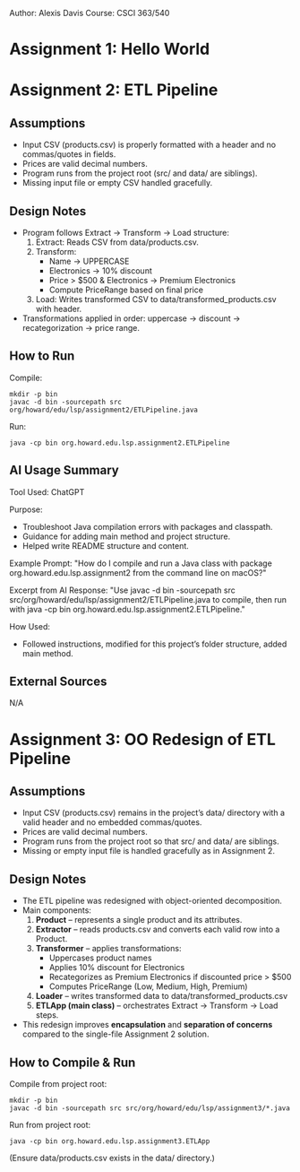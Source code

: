 Author: Alexis Davis
Course: CSCI 363/540

Assignment 1: Hello World 
===========================

Assignment 2: ETL Pipeline
===========================

Assumptions
-----------
- Input CSV (products.csv) is properly formatted with a header and no commas/quotes in fields.
- Prices are valid decimal numbers.
- Program runs from the project root (src/ and data/ are siblings).
- Missing input file or empty CSV handled gracefully.

Design Notes
------------
- Program follows Extract → Transform → Load structure:
  1. Extract: Reads CSV from data/products.csv.
  2. Transform:
     - Name → UPPERCASE
     - Electronics → 10% discount
     - Price > $500 & Electronics → Premium Electronics
     - Compute PriceRange based on final price
  3. Load: Writes transformed CSV to data/transformed_products.csv with header.
- Transformations applied in order: uppercase → discount → recategorization → price range.

How to Run
----------
Compile:
    
    mkdir -p bin
    javac -d bin -sourcepath src org/howard/edu/lsp/assignment2/ETLPipeline.java
    

Run:
    
    java -cp bin org.howard.edu.lsp.assignment2.ETLPipeline

AI Usage Summary
----------------
Tool Used: ChatGPT

Purpose:
- Troubleshoot Java compilation errors with packages and classpath.
- Guidance for adding main method and project structure.
- Helped write README structure and content.

Example Prompt:
"How do I compile and run a Java class with package org.howard.edu.lsp.assignment2 from the command line on macOS?"

Excerpt from AI Response:
"Use javac -d bin -sourcepath src src/org/howard/edu/lsp/assignment2/ETLPipeline.java to compile, then run with java -cp bin org.howard.edu.lsp.assignment2.ETLPipeline."

How Used:
- Followed instructions, modified for this project’s folder structure, added main method.

External Sources
----------------
N/A



Assignment 3: OO Redesign of ETL Pipeline
=========================================

Assumptions
-----------
- Input CSV (products.csv) remains in the project’s data/ directory with a valid header and no embedded commas/quotes.
- Prices are valid decimal numbers.
- Program runs from the project root so that src/ and data/ are siblings.
- Missing or empty input file is handled gracefully as in Assignment 2.

Design Notes
------------
- The ETL pipeline was redesigned with object-oriented decomposition.
- Main components:
  1. **Product** – represents a single product and its attributes.
  2. **Extractor** – reads products.csv and converts each valid row into a Product.
  3. **Transformer** – applies transformations:
       - Uppercases product names
       - Applies 10% discount for Electronics
       - Recategorizes as Premium Electronics if discounted price > $500
       - Computes PriceRange (Low, Medium, High, Premium)
  4. **Loader** – writes transformed data to data/transformed_products.csv
  5. **ETLApp (main class)** – orchestrates Extract → Transform → Load steps.
- This redesign improves **encapsulation** and **separation of concerns** compared to the single-file Assignment 2 solution.

How to Compile & Run
--------------------
Compile from project root:
    
    mkdir -p bin
    javac -d bin -sourcepath src src/org/howard/edu/lsp/assignment3/*.java

Run from project root:
    
    java -cp bin org.howard.edu.lsp.assignment3.ETLApp

(Ensure data/products.csv exists in the data/ directory.)

